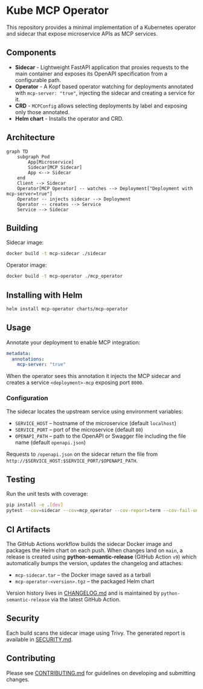 # Kube MCP Operator

This repository provides a minimal implementation of a Kubernetes operator and sidecar that expose microservice APIs as MCP services.

## Components

- **Sidecar** - Lightweight FastAPI application that proxies requests to the main container and exposes its OpenAPI specification from a configurable path.
- **Operator** - A Kopf based operator watching for deployments annotated with `mcp-server: "true"`, injecting the sidecar and creating a service for it.
- **CRD** - `MCPConfig` allows selecting deployments by label and exposing only those annotated.
- **Helm chart** - Installs the operator and CRD.

## Architecture

```mermaid
graph TD
    subgraph Pod
        App[Microservice]
        Sidecar[MCP Sidecar]
        App <--> Sidecar
    end
    Client --> Sidecar
    Operator[MCP Operator] -- watches --> Deployment["Deployment with mcp-server=true"]
    Operator -- injects sidecar --> Deployment
    Operator -- creates --> Service
    Service --> Sidecar
```

## Building

Sidecar image:
```bash
docker build -t mcp-sidecar ./sidecar
```

Operator image:
```bash
docker build -t mcp-operator ./mcp_operator
```

## Installing with Helm

```bash
helm install mcp-operator charts/mcp-operator
```

## Usage

Annotate your deployment to enable MCP integration:

```yaml
metadata:
  annotations:
    mcp-server: "true"
```

When the operator sees this annotation it injects the MCP sidecar and creates a service `<deployment>-mcp` exposing port `8000`.

### Configuration

The sidecar locates the upstream service using environment variables:

- `SERVICE_HOST` – hostname of the microservice (default `localhost`)
- `SERVICE_PORT` – port of the microservice (default `80`)
- `OPENAPI_PATH` – path to the OpenAPI or Swagger file including the file name
  (default `openapi.json`)

Requests to `/openapi.json` on the sidecar return the file from
`http://$SERVICE_HOST:$SERVICE_PORT/$OPENAPI_PATH`.

## Testing

Run the unit tests with coverage:

```bash
pip install -e .[dev]
pytest --cov=sidecar --cov=mcp_operator --cov-report=term --cov-fail-under=80
```

## CI Artifacts

The GitHub Actions workflow builds the sidecar Docker image and packages the
Helm chart on each push. When changes land on `main`, a release is created using
**python-semantic-release** (GitHub Action `v9`) which automatically bumps the version, updates the
changelog and attaches:

- `mcp-sidecar.tar` – the Docker image saved as a tarball
- `mcp-operator-<version>.tgz` – the packaged Helm chart

Version history lives in [CHANGELOG.md](CHANGELOG.md) and is maintained by
`python-semantic-release` via the latest GitHub Action.

## Security

Each build scans the sidecar image using Trivy. The generated report is
available in [SECURITY.md](SECURITY.md).

## Contributing

Please see [CONTRIBUTING.md](CONTRIBUTING.md) for guidelines on developing and submitting changes.
